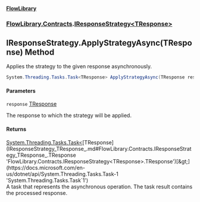 #### [FlowLibrary](FlowLibrary.md 'FlowLibrary')
### [FlowLibrary.Contracts](FlowLibrary.Contracts.md 'FlowLibrary.Contracts').[IResponseStrategy&lt;TResponse&gt;](IResponseStrategy_TResponse_.md 'FlowLibrary.Contracts.IResponseStrategy<TResponse>')

## IResponseStrategy<TResponse>.ApplyStrategyAsync(TResponse) Method

Applies the strategy to the given response asynchronously.

```csharp
System.Threading.Tasks.Task<TResponse> ApplyStrategyAsync(TResponse response);
```
#### Parameters

<a name='FlowLibrary.Contracts.IResponseStrategy_TResponse_.ApplyStrategyAsync(TResponse).response'></a>

`response` [TResponse](IResponseStrategy_TResponse_.md#FlowLibrary.Contracts.IResponseStrategy_TResponse_.TResponse 'FlowLibrary.Contracts.IResponseStrategy<TResponse>.TResponse')

The response to which the strategy will be applied.

#### Returns
[System.Threading.Tasks.Task&lt;](https://docs.microsoft.com/en-us/dotnet/api/System.Threading.Tasks.Task-1 'System.Threading.Tasks.Task`1')[TResponse](IResponseStrategy_TResponse_.md#FlowLibrary.Contracts.IResponseStrategy_TResponse_.TResponse 'FlowLibrary.Contracts.IResponseStrategy<TResponse>.TResponse')[&gt;](https://docs.microsoft.com/en-us/dotnet/api/System.Threading.Tasks.Task-1 'System.Threading.Tasks.Task`1')  
A task that represents the asynchronous operation. The task result contains the processed response.